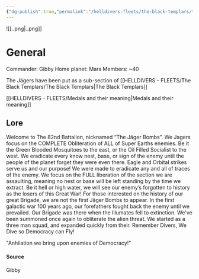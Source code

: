 ```yaml
---
{"dg-publish":true,"permalink":"/helldivers-fleets/the-black-templars/the-82nd-jaegers-bombs-brigade/","noteIcon":"","created":"2024-03-16T22:43:22.504+01:00","updated":"2024-05-08T00:23:41.391+02:00"}
---
```


![[..png\|..png]]

# General
Commander: Gibby
Home planet: Mars
Members: ~40

The Jägers have been put as a sub-section of [[HELLDIVERS - FLEETS/The Black Templars/The Black Templars\|The Black Templars]]

[[HELLDIVERS - FLEETS/Medals and their meaning\|Medals and their meaning]]
## Lore
Welcome to The 82nd Battalion, nicknamed “The Jäger Bombs”. 
We Jagers focus on the COMPLETE Obliteration of ALL of Super Earths enemies. Be it the Green Blooded Mosquitoes to the east, or the Oil Filled Socialist to the west. 
We eradicate every know nest, base, or sign of the enemy until the people of the planet forget they were even there.
Eagle and Orbital strikes serve us and our purpose! 
We were made to eradicate any and all of traces of the enemy. We focus on the FULL liberation of the section we are assaulting, meaning no nest or base will be left standing by the time we extract.
Be it hell or high water, we will see our enemy’s forgotten to history as the losers of this Great War!
For those interested on the history of our great Brigade, we are not the first Jäger Bombs to appear.
In the first galactic war 100 years ago, our forefathers fought back the enemy until we prevailed.
Our Brigade was there when the Illumates fell to extinction. 
We've been summoned once again to obliterate the alien threat. We started as a three man squad, and expanded quickly from their. 
Remember Divers, We Dive so Democracy can Fly!

"Anhilation we bring upon enemies of Democracy!"


#### Source
Gibby